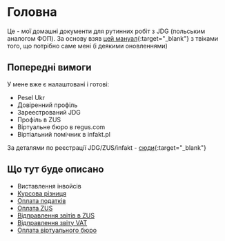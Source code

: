 # Головна

Це - мої домашні документи для рутинних робіт з JDG (польським аналогом ФОП). За основу взяв [цей мануал](https://sobolevbel.github.io/jdg/){:target="_blank"} з твіками того, що потрібно саме мені (і деякими оновленнями)

## Попередні вимоги

У мене вже є налаштовані і готові:

* Pesel Ukr
* Довіренний профіль
* Зареестрований JDG
* Профіль в ZUS
* Віртуальне бюро в regus.com
* Віртіальний помічник в infakt.pl

За деталями по реєстрації JDG/ZUS/infakt - [сюди](https://sobolevbel.github.io/jdg/){:target="_blank"} 

## Що тут буде описано

* Виставлення інвойсів
* [Курсова різниця](routine/exchange_rate_difference)
* [Оплата податків](routine/tax)
* [Оплата ZUS](routine/zus)
* [Відправлення звітів в ZUS](routine/zus_dra)
* [Відправлення звіту VAT](routine/vat)
* [Оплата віртуального бюро](routine/virtual_buro)
